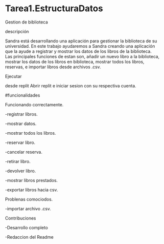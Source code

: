 # Tarea1.EstructuraDatos
Gestion de biblioteca 

descripción

Sandra está desarrollando una aplicación para gestionar la biblioteca de su universidad. En este trabajo ayudaremos a Sandra creando una aplicación que la ayude a registrar y mostrar los datos de los libros de la biblioteca.
Las principales funciones de estan son, añadir un nuevo libro a la biblioteca, mostrar los datos de los libros en biblioteca, mostrar todos los libros, reservas, e importar libros desde archivos .csv.

Ejecutar

desde replit
Abrir replit e iniciar sesion con su respectiva cuenta.


#funcionalidades

Funcionando correctamente.

-registrar libros.

-mostrar datos.

-mostrar todos los libros.

-reservar libro.

-cancelar reserva.

-retirar libro.

-devolver libro.

-mostrar libros prestados.

-exportar libros hacia csv.


Problenas comociodos.

-importar archivo .csv.


Contribuciones

-Desarrollo completo

-Redaccion del Readme

